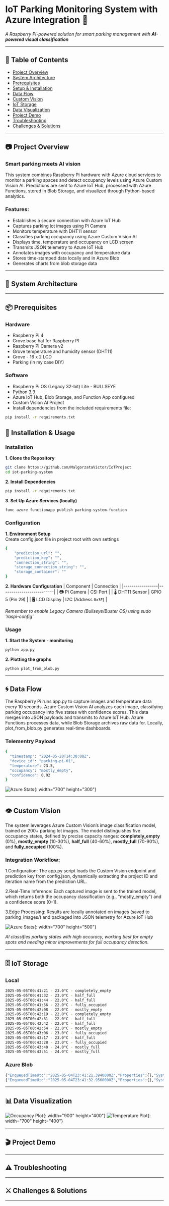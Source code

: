 # IoT Parking Monitoring System with Azure Integration   🚗
*A Raspberry Pi-powered solution for smart parking management with **AI-powered visual classification***   

---

## 📌 Table of Contents  
- [Project Overview](#-project-overview)  
- [System Architecture](#-system-architecture)  
- [Prerequisites](#-prerequisites)  
- [Setup & Installation](#-setup--installation)  
- [Data Flow](#-data-flow)  
- [Custom Vision](#-custom-vision)  
- [IoT Storage](#-iot-storage)  
- [Data Visualization](#-data-visualization)  
- [Project Demo](#-project-demo)  
- [Troubleshooting](#-troubleshooting)  
- [Challenges & Solutions](#-challenges--solutions)  

---

## 📷 Project Overview  
### **Smart parking meets AI vision** 
This system combines Raspberry Pi hardware with Azure cloud services to monitor a parking spaces and detect occupancy levels using Azure Custom Vision AI. 
Predictions are sent to Azure IoT Hub, processed with Azure Functions, stored in Blob Storage, and visualized through Python-based analytics. 

### **Features:**
- Establishes a secure connection with Azure IoT Hub  
- Captures parking lot images using Pi Camera  
- Monitors temperature with DHT11 sensor  
- Classifies parking occupancy using Azure Custom Vision AI  
- Displays time, temperature and occupancy on LCD screen  
- Transmits JSON telemetry to Azure IoT Hub  
- Annotates images with occupancy and temperature data  
- Stores time-stamped data locally and in Azure Blob  
- Generates charts from blob storage data  

---

## 📐 System Architecture  

---

## 📦 Prerequisites  
### **Hardware**  
- Raspberry Pi 4 
- Grove base hat for Raspberry PI
- Raspberry Pi Camera v2 
- Grove temperature and humidity sensor (DHT11)
- Grove - 16 x 2 LCD
- Parking (in my case DIY)


### **Software**  
- Raspberry Pi OS (Legacy 32-bit) Lite - BULLSEYE
- Python 3.9  
- Azure IoT Hub, Blob Storage, and Function App configured
- Custom Vision AI Project
- Install dependencies from the included requirements file:  

```bash
pip install -r requirements.txt 

```
## 🔧 Installation & Usage

### **Installation**  
 **1. Clone the Repository**
```bash
git clone https://github.com/MalgorzataVictor/IoTProject
cd iot-parking-system
```

**2. Install Dependencies**
```bash
pip install -r requirements.txt
```

**3. Set Up Azure Services (locally)**
```bash
func azure functionapp publish parking-system-function 
```
### **Configuration**  

**1. Environment Setup**  
Create config.json file in project root with own settings
```bash
{
    "prediction_url": "",
    "prediction_key": "",
    "connection_string": "",
    "storage_connection_string": "",
    "storage_container": ""
}

```
**2. Hardware Configuration** 
| Component       | Connection               |
|-----------------|--------------------------|
| 📷 Pi Camera    | CSI Port                 |
| 🌡️ DHT11 Sensor | GPIO 5 (Pin 29)          |
| 🖥️ LCD Display  | I2C (Address `0x3E`)     |

*Remember to enable Legacy Camera (Bullseye/Buster OS) using sudo 'raspi-config'*

### **Usage**  

**1. Start the System - monitoring** 
```bash
python app.py 
```
**2. Plotting the graphs** 
```bash
python plot_from_blob.py
```

---

## 🌀 Data Flow  
The Raspberry Pi runs app.py to capture images and temperature data every 10 seconds. Azure Custom Vision AI analyzes each image, classifying parking occupancy into five states with confidence scores. This data merges into JSON payloads and transmits to Azure IoT Hub. Azure Functions processes data, while Blob Storage archives raw data for. Locally, plot_from_blob.py generates real-time dashboards.

### **Telementry Payload**
```bash
{
  "timestamp": "2024-05-20T14:30:00Z",
  "device_id": "parking-pi-01",
  "temperature": 23.5,
  "occupancy": "mostly_empty",
  "confidence": 0.92
}
```


![Azure Stats](./resources/azure_stats.png){: width="700" height="300"}
    

---

## 👁️ Custom Vision  
The system leverages Azure Custom Vision’s image classification model, trained on 200+  parking lot images. The model distinguishes five occupancy states, defined by precise capacity ranges: **completely_empty** (0%), **mostly_empty** (10-30%), **half_full** (40-60%), **mostly_full** (70-90%), and **fully_occupied** (100%).


### **Integration Workflow:**

1.Configuration: The app.py script loads the Custom Vision endpoint and prediction key from config.json, dynamically extracting the project ID and iteration name from the prediction URL.

2.Real-Time Inference: Each captured image is sent to the trained model, which returns both the occupancy classification (e.g., "mostly_empty") and a confidence score (0–1). 

3.Edge Processing: Results are locally annotated on images (saved to parking_images/) and packaged into JSON telemetry for Azure IoT Hub


![Azure Stats](./resources/customVision.png){: width="700" height="500"}

*AI classifies parking states with high accuracy, working best for empty spots and needing minor improvements for full occupancy detection.*

---

## 🗄️ IoT Storage  
### **Local**

```bash
2025-05-05T00:41:21 - 23.0°C - completely_empty
2025-05-05T00:41:32 - 23.0°C - half_full
2025-05-05T00:41:44 - 22.0°C - half_full
2025-05-05T00:41:56 - 22.0°C - fully_occupied
2025-05-05T00:42:08 - 22.0°C - mostly_empty
2025-05-05T00:42:19 - 22.0°C - completely_empty
2025-05-05T00:42:31 - 22.0°C - half_full
2025-05-05T00:42:42 - 22.0°C - half_full
2025-05-05T00:42:54 - 22.0°C - mostly_empty
2025-05-05T00:43:06 - 23.0°C - fully_occupied
2025-05-05T00:43:17 - 23.0°C - half_full
2025-05-05T00:43:28 - 23.0°C - fully_occupied
2025-05-05T00:43:40 - 24.0°C - mostly_full
2025-05-05T00:43:51 - 24.0°C - mostly_full
```

### **Azure Blob**

```bash
{"EnqueuedTimeUtc":"2025-05-04T23:41:21.3940000Z","Properties":{},"SystemProperties":{"connectionDeviceId":"soil-moisture-sensor","connectionAuthMethod":"{\"scope\":\"device\",\"type\":\"sas\",\"issuer\":\"iothub\"}","connectionDeviceGenerationId":"638765239356645892","enqueuedTime":"2025-05-04T23:41:21.3940000Z"},"Body":"eyJ0aW1lc3RhbXAiOiAiMjAyNS0wNS0wNVQwMDo0MToyMS4zMDM0NjgiLCAidGVtcGVyYXR1cmUiOiAyMywgIm9jY3VwYW5jeSI6ICJjb21wbGV0ZWx5X2VtcHR5In0="}
{"EnqueuedTimeUtc":"2025-05-04T23:41:32.9560000Z","Properties":{},"SystemProperties":{"connectionDeviceId":"soil-moisture-sensor","connectionAuthMethod":"{\"scope\":\"device\",\"type\":\"sas\",\"issuer\":\"iothub\"}","connectionDeviceGenerationId":"638765239356645892","enqueuedTime":"2025-05-04T23:41:32.9560000Z"},"Body":"eyJ0aW1lc3RhbXAiOiAiMjAyNS0wNS0wNVQwMDo0MTozMi44NjQwNTUiLCAidGVtcGVyYXR1cmUiOiAyMywgIm9jY3VwYW5jeSI6ICJoYWxmX2Z1bGwifQ=="}

```

---

## 📊 Data Visualization  

![Occupancy Plot](./resources/occupancy_plot.png){: width="900" height="400"} ![Temperature Plot](./resources/temperature_plot.png){: width="700" height="400"}

---

## 🎬 Project Demo  

---

## ⚠️ Troubleshooting  

---

## ⚔️ Challenges & Solutions  

---